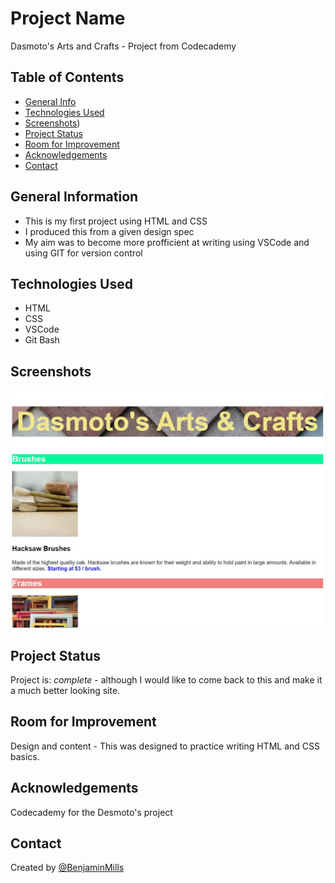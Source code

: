 # Project Name
Dasmoto's Arts and Crafts - Project from Codecademy

## Table of Contents
* [General Info](#general-information)
* [Technologies Used](#technologies-used)
* [Screenshots](#screenshots))
* [Project Status](#project-status)
* [Room for Improvement](#room-for-improvement)
* [Acknowledgements](#acknowledgements)
* [Contact](#contact)
<!-- * [License](#license) -->


## General Information
+ This is my first project using HTML and CSS
+ I produced this from a given design spec
+ My aim was to become more profficient at writing using VSCode and using GIT for version control

## Technologies Used
+ HTML
+ CSS
+ VSCode
+ Git Bash

## Screenshots
![Screenshot](pics/example.jpg)
<!-- If you have screenshots you'd like to share, include them here. -->

## Project Status
Project is: _complete_ - although I would like to come back to this and make it a much better looking site.   

## Room for Improvement
Design and content - This was designed to practice writing HTML and CSS basics.

## Acknowledgements
Codecademy for the Desmoto's project

## Contact
Created by [@BenjaminMills](https://github.com/BenjaminMills)


<!-- Optional -->
<!-- ## License -->
<!-- This project is open source and available under the [... License](). -->

<!-- You don't have to include all sections - just the one's relevant to your project -->

